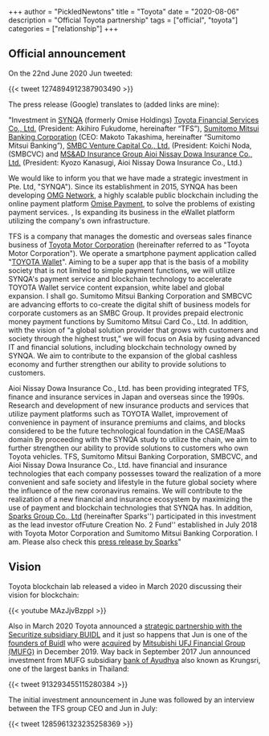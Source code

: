 +++
author = "PickledNewtons"
title = "Toyota"
date = "2020-08-06"
description = "Official Toyota partnership"
tags = ["official", "toyota"]
categories = ["relationship"]
+++

## Official announcement

On the 22nd June 2020 Jun tweeted:

{{< tweet 1274894912387903490 >}}

The press release (Google) translates to (added links are mine):

"Investment in [SYNQA](https://www.synqa.co/) (formerly Omise Holdings) [Toyota Financial Services Co., Ltd.](https://www.toyotafinancial.com/us/en.html) (President: Akihiro Fukudome, hereinafter “TFS”), [Sumitomo Mitsui Banking Corporation](https://www.smbc.co.jp/global/) (CEO: Makoto Takashima, hereinafter “Sumitomo Mitsui Banking”), [SMBC Venture Capital Co., Ltd.](https://www.crunchbase.com/organization/smbc-venture-capital) (President: Koichi Noda, (SMBCVC) and [MS&AD Insurance Group Aioi Nissay Dowa Insurance Co., Ltd.](https://www.aioinissaydowa.eu/en/our_organisation/msad-holdings.cfm#.XyvWVihKiUk) (President: Kyozo Kanasugi, Aioi Nissay Dowa Insurance Co., Ltd.)

We would like to inform you that we have made a strategic investment in Pte. Ltd, "SYNQA"). Since its establishment in 2015, SYNQA has been developing [OMG Network](https://omg.network/), a highly scalable public blockchain including the online payment platform [Omise Payment](https://www.omise.co/), to solve the problems of existing payment services. , Is expanding its business in the eWallet platform utilizing the company's own infrastructure.

TFS is a company that manages the domestic and overseas sales finance business of [Toyota Motor Corporation](https://global.toyota/en/) (hereinafter referred to as "Toyota Motor Corporation"). We operate a smartphone payment application called "[TOYOTA Wallet](https://toyota-wallet.com/en/)". Aiming to be a super app that is the basis of a mobility society that is not limited to simple payment functions, we will utilize SYNQA's payment service and blockchain technology to accelerate TOYOTA Wallet service content expansion, white label and global expansion. I shall go. Sumitomo Mitsui Banking Corporation and SMBCVC are advancing efforts to co-create the digital shift of business models for corporate customers as an SMBC Group. It provides prepaid electronic money payment functions by Sumitomo Mitsui Card Co., Ltd. In addition, with the vision of “a global solution provider that grows with customers and society through the highest trust,” we will focus on Asia by fusing advanced IT and financial solutions, including blockchain technology owned by SYNQA. We aim to contribute to the expansion of the global cashless economy and further strengthen our ability to provide solutions to customers.

Aioi Nissay Dowa Insurance Co., Ltd. has been providing integrated TFS, finance and insurance services in Japan and overseas since the 1990s. Research and development of new insurance products and services that utilize payment platforms such as TOYOTA Wallet, improvement of convenience in payment of insurance premiums and claims, and blocks considered to be the future technological foundation in the CASE/MaaS domain By proceeding with the SYNQA study to utilize the chain, we aim to further strengthen our ability to provide solutions to customers who own Toyota vehicles. TFS, Sumitomo Mitsui Banking Corporation, SMBCVC, and Aioi Nissay Dowa Insurance Co., Ltd. have financial and insurance technologies that each company possesses toward the realization of a more convenient and safe society and lifestyle in the future global society where the influence of the new coronavirus remains. We will contribute to the realization of a new financial and insurance ecosystem by maximizing the use of payment and blockchain technologies that SYNQA has. In addition, [Sparks Group Co., Ltd](https://mirai.sparx.co.jp/) (hereinafter Sparks'') participated in this investment as the lead investor ofFuture Creation No. 2 Fund'' established in July 2018 with Toyota Motor Corporation and Sumitomo Mitsui Banking Corporation. I am. Please also check this [press release by Sparks](https://mirai.sparx.co.jp/news/)"

## Vision

Toyota blockchain lab released a video in March 2020 discussing their vision for blockchain:

{{< youtube MAzJjvBzppI >}}

Also in March 2020 Toyota announced a [strategic partnership with the Securitize subsidiary BUIDL](https://www.securities.io/toyota-partners-with-buidl-securitize/#:~:text=This%20week%2C%20the%20global%20car,platform%20in%20the%20coming%20months.) and it just so happens that Jun is one of the [founders of Buidl](https://www.crunchbase.com/organization/buidl/people) who were [acquired](https://www.ledgerinsights.com/mufg-nomura-backed-securitize-buys-japanese-consultancy/) by [Mitsubishi UFJ Financial Group (MUFG)](https://www.mufg.jp/english/index.html) in December 2019. Way back in September 2017 Jun announced investment from MUFG subsidiary [bank of Ayudhya](https://www.krungsri.com/bank/en/home.html) also known as Krungsri, one of the largest banks in Thailand:

{{< tweet 913293455115280384 >}}

The initial investment announcement in June was followed by an interview between the TFS group CEO and Jun in July:

{{< tweet 1285961323235258369 >}}